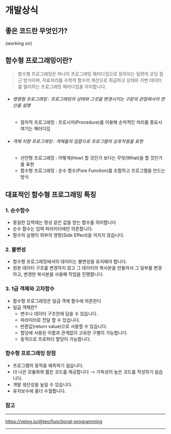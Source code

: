 # 개발상식

## 좋은 코드란 무엇인가?

(working on)

## 함수형 프로그래밍이란?
> 함수형 프로그래밍은 하나의 프로그래밍 패러다임으로 정의되는 일련의 코딩 접근 방식이며,
자료처리를 수학적 함수의 계산으로  취급하고 상태와 가변 데이터를 멀리하는 프로그래밍 패러다임을 의미합니다.

- ###### 명령형 프로그래밍 : 프로그래밍의 상태와 그것을 변경시키는 구문의 관점에서의 연산을 설명
   - 절차적 프로그래밍 : 프로시저(Procedure)를 이용해 순차적인 처리를 중요시 여기는 패러다임
- ###### 객체 지향 프로그래밍 : 객체들의 집합으로 프로그램의 상호작용을 표현
  - 선언형 프로그래밍 : 어떻게(How) 할 것인가 보다는 무엇(What)을 할 것인가를 표현
  - 함수형 프로그래밍 : 순수 함수(Pure Function)를 조합하고 프로그램을 만드는 방식

## 대표적인 함수형 프로그래밍 특징
 
### 1. 순수함수
- 동일한 입력에는 항상 같은 값을 받는 함수를 의미합니다
- 순수 함수는 입력 파라미터에만 의존합니다.
- 함수의 실행이 외부의 영향(Side Effect)을 끼치지 않습니다.

### 2. 불변성

 - 함수형 프로그래밍에서의 데이터는 불변성을 유지해야 합니다.
 - 원본 데이터 구조를 변경하지 않고 그 데이터의 복사본을 만들어서 그 일부를 변경하고, 변경한 복사본을 사용해 작업을 진행합니다.

### 3. 1급 객체와 고차함수
 - 함수형 프로그래밍은 일급 객체 함수에 의존한다
 - 일급 객체란?
    - 변수나 데이터 구조안에 담을 수 있습니다.
    - 파라미터로 전달 할 수 있습니다.
    - 반환값(return value)으로 사용할 수 있습니다.
    - 할당에 사용된 이름과 관계없이 고유한 구별이 가능합니다.
    - 동적으로 프로퍼티 할당이 가능합니다.

### 함수형 프로그래밍 장점
- 프로그램의 동작을 예측하기 쉽습니다.
- 더 나은 모듈화와 짧은 코드를 제공합니다 -> 가독성이 높은 코드를 작성하기 쉽습니다.
- 개발 생산성을 높일 수 있습니다.
- 유지보수에 좀더 수월합니다.

### 참고

---
https://velog.io/@teo/functional-programming

---
